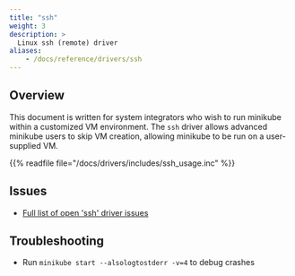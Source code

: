 ```yaml
---
title: "ssh"
weight: 3
description: >
  Linux ssh (remote) driver
aliases:
    - /docs/reference/drivers/ssh
---
```


## Overview

This document is written for system integrators who wish to run minikube within a customized VM environment. The `ssh` driver allows advanced minikube users to skip VM creation, allowing minikube to be run on a user-supplied VM.

{{% readfile file="/docs/drivers/includes/ssh_usage.inc" %}}

## Issues

* [Full list of open 'ssh' driver issues](https://github.com/nholuongut/minikube/labels/co%2Fgeneric-driver)

## Troubleshooting

* Run `minikube start --alsologtostderr -v=4` to debug crashes
